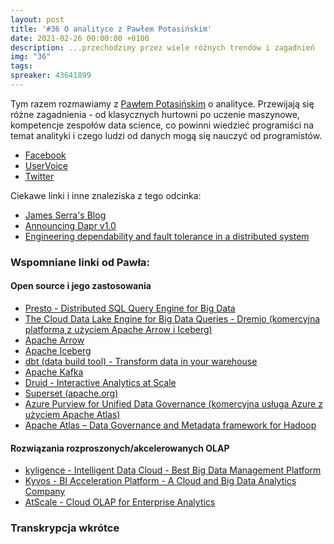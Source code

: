 ```yaml
---
layout: post
title: '#36 O analityce z Pawłem Potasińskim'
date: 2021-02-26 00:00:00 +0100
description: ...przechodzimy przez wiele różnych trendów i zagadnień
img: "36"
tags:
spreaker: 43641899
---
```

Tym razem rozmawiamy z [Pawłem Potasińskim](https://www.linkedin.com/in/pawelpotasinski/) o analityce. Przewijają się różne zagadnienia - od klasycznych hurtowni po uczenie maszynowe, kompetencje zespołów data science, co powinni wiedzieć programiści na temat analityki i czego ludzi od danych mogą się nauczyć od programistów.

- [Facebook](https://www.facebook.com/patoarchitekci/)
- [UserVoice](https://github.com/patoarchitekci/uservoice/issues)
- [Twitter](https://twitter.com/patoarchitekci)

Ciekawe linki i inne znaleziska z tego odcinka:

- [James Serra's Blog](https://www.jamesserra.com/archive/2021/02/data-mesh/)
- [Announcing Dapr v1.0](https://blog.dapr.io/posts/2021/02/17/announcing-dapr-v1.0/)
- [Engineering dependability and fault tolerance in a distributed system](https://ably.com/blog/engineering-dependability-and-fault-tolerance-in-a-distributed-system)

### Wspomniane linki od Pawła:

#### Open source i jego zastosowania

- [Presto - Distributed SQL Query Engine for Big Data](https://prestodb.io/)
- [The Cloud Data Lake Engine for Big Data Queries - Dremio (komercyjna platforma z użyciem Apache Arrow i Iceberg)](https://www.dremio.com/)
- [Apache Arrow](https://arrow.apache.org/)
- [Apache Iceberg](https://iceberg.apache.org/)
- [dbt (data build tool) - Transform data in your warehouse](https://www.getdbt.com/)
- [Apache Kafka](http://kafka.apache.org/)
- [Druid - Interactive Analytics at Scale](https://druid.apache.org/)
- [Superset (apache.org)](https://superset.apache.org/)
- [Azure Purview for Unified Data Governance (komercyjna usługa Azure z użyciem Apache Atlas)](https://azure.microsoft.com/en-us/services/purview/)
- [Apache Atlas – Data Governance and Metadata framework for Hadoop](http://atlas.apache.org/#/)

#### Rozwiązania rozproszonych/akcelerowanych OLAP

- [kyligence - Intelligent Data Cloud - Best Big Data Management Platform](https://kyligence.io/)
- [Kyvos - BI Acceleration Platform - A Cloud and Big Data Analytics Company](https://www.kyvosinsights.com/)
- [AtScale - Cloud OLAP for Enterprise Analytics](https://www.atscale.com/)

### Transkrypcja wkrótce

